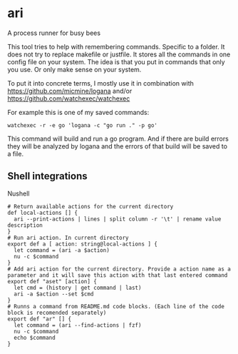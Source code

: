 # ari

A process runner for busy bees

This tool tries to help with remembering commands. Specific to a folder. It does not try to replace makefile or justfile. It stores all the commands in one config file on your system. The idea is that you put in commands that only you use. Or only make sense on your system.

To put it into concrete terms, I mostly use it in combination with https://github.com/micmine/logana and/or https://github.com/watchexec/watchexec

For example this is one of my saved commands:
``` command
watchexec -r -e go 'logana -c "go run ." -p go'
```
This command will build and run a go program. And if there are build errors they will be analyzed by logana and the errors of that build will be saved to a file.

## Shell integrations
Nushell
``` nushell
# Return available actions for the current directory
def local-actions [] {
  ari --print-actions | lines | split column -r '\t' | rename value description
}
# Run ari action. In current directory
export def a [ action: string@local-actions ] {
  let command = (ari -a $action)
  nu -c $command
}
# Add ari action for the current directory. Provide a action name as a parameter and it will save this action with that last entered command
export def "aset" [action] {
  let cmd = (history | get command | last)
  ari -a $action --set $cmd
}
# Runns a command from README.md code blocks. (Each line of the code block is recomended separately)
export def "ar" [] {
  let command = (ari --find-actions | fzf)
  nu -c $command
  echo $command
}
```

